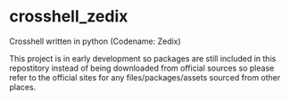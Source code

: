 # crosshell_zedix
Crosshell written in python (Codename: Zedix)

This project is in early development so packages are still included in this repostitory instead of being downloaded from official sources so please refer to the official sites for any files/packages/assets sourced from other places.
